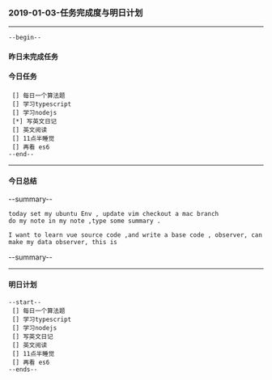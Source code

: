 ### 2019-01-03-任务完成度与明日计划

----------------------------------------------------------------------------------------------------------
    --begin--
#### 昨日未完成任务

#### 今日任务
     [] 每日一个算法题
     [] 学习typescript
     [] 学习nodejs
     [*] 写英文日记
     [] 英文阅读
     [] 11点半睡觉
     [] 再看 es6
	--end--

----------------------------------------------------------------------------------------------------------
#### 今日总结
--summary--

	today set my ubuntu Env , update vim checkout a mac branch 
	do my note in my note ,type some summary .
	
	I want to learn vue source code ,and write a base code , observer, can make my data observer, this is 



--summary--

----------------------------------------------------------------------------------------------------------

#### 明日计划
    --start--
     [] 每日一个算法题
     [] 学习typescript
     [] 学习nodejs
     [] 写英文日记
     [] 英文阅读
     [] 11点半睡觉
     [] 再看 es6
    --ends--
